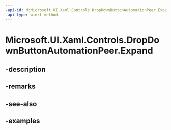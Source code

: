 ```yaml
---
-api-id: M:Microsoft.UI.Xaml.Controls.DropDownButtonAutomationPeer.Expand
-api-type: winrt method
---
```


<!-- Method syntax.
public void DropDownButtonAutomationPeer.Expand()
-->

# Microsoft.UI.Xaml.Controls.DropDownButtonAutomationPeer.Expand

## -description

## -remarks

## -see-also

## -examples

